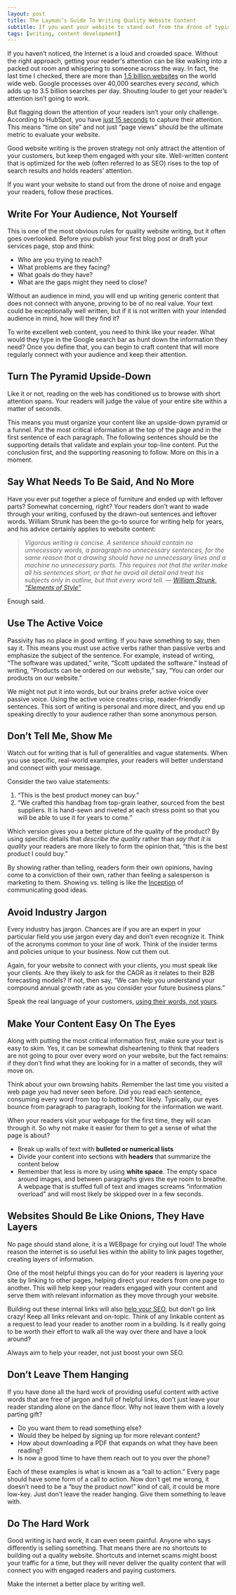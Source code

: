 ```yaml
---
layout: post
title: The Layman’s Guide To Writing Quality Website Content
subtitle: If you want your website to stand out from the drone of typical web traffic and engage your readers, follow these 10 practices.
tags: [writing, content development]
---
```




If you haven’t noticed, the Internet is a loud and crowded space. Without the right approach, getting your reader's attention can be like walking into a packed out room and whispering to someone across the way. In fact, the last time I checked, there are more than [1.5 billion websites](https://www.internetlivestats.com/total-number-of-websites/) on the world wide web. Google processes over 40,000 searches every _second_, which adds up to 3.5 billion searches per day. Shouting louder to get your reader’s attention isn’t going to work.

But flagging down the attention of your readers isn’t your only challenge. According to HubSpot, you have [just 15 seconds](https://blog.hubspot.com/marketing/chartbeat-website-engagement-data-nj) to capture their attention. This means “time on site” and not just “page views” should be the ultimate metric to evaluate your website.

Good website writing is the proven strategy not only attract the attention of your customers, but keep them engaged with your site. Well-written content that is optimized for the web (often referred to as SEO) rises to the top of search results and holds readers’ attention. 

If you want your website to stand out from the drone of noise and engage your readers, follow these practices.

## Write For Your Audience, Not Yourself
This is one of the most obvious rules for quality website writing, but it often goes overlooked. Before you publish your first blog post or draft your services page, stop and think:

- Who are you trying to reach?
- What problems are they facing?
- What goals do they have?
- What are the gaps might they need to close?

Without an audience in mind, you will end up writing generic content that does not connect with anyone, proving to be of no real value. Your text could be exceptionally well written, but if it is not written with your intended audience in mind, how will they find it?

To write excellent web content, you need to think like your reader. What would they type in the Google search bar as hunt down the information they need? Once you define that, you can begin to craft content that will more regularly connect with your audience and keep their attention.

## Turn The Pyramid Upside-Down
Like it or not, reading on the web has conditioned us to browse with short attention spans. Your readers will judge the value of your entire site within a matter of seconds.

This means you must organize your content like an upside-down pyramid or a funnel. Put the most critical information at the top of the page and in the first sentence of each paragraph. The following sentences should be the supporting details that validate and explain your top-line content. Put the conclusion first, and the supporting reasoning to follow. More on this in a moment.

## Say What Needs To Be Said, And No More
Have you ever put together a piece of furniture and ended up with leftover parts? Somewhat concerning, right? Your readers don’t want to wade through your writing, confused by the drawn-out sentences and leftover words. William Strunk has been the go-to source for writing help for years, and his advice certainly applies to website content:

> _Vigorous writing is concise. A sentence should contain no unnecessary words, a paragraph no unnecessary sentences, for the same reason that a drawing should have no unnecessary lines and a machine no unnecessary parts. This requires not that the writer make all his sentences short, or that he avoid all detail and treat his subjects only in outline, but that every word tell. —_ [_William Strunk, “Elements of Style”_](https://amzn.to/2Ku5piG)

Enough said.

## Use The Active Voice
Passivity has no place in good writing. If you have something to say, then say it. This means you must use active verbs rather than passive verbs and emphasize the subject of the sentence. For example, instead of writing, “The software was updated,” write, “Scott updated the software.” Instead of writing, “Products can be ordered on our website,” say, “You can order our products on our website.”

We might not put it into words, but our brains prefer active voice over passive voice. Using the active voice creates crisp, reader-friendly sentences. This sort of writing is personal and more direct, and you end up speaking directly to your audience rather than some anonymous person.

## Don’t Tell Me, Show Me
Watch out for writing that is full of generalities and vague statements. When you use specific, real-world examples, your readers will better understand and connect with your message.

Consider the two value statements:

1. “This is the best product money can buy.”
2. “We crafted this handbag from top-grain leather, sourced from the best suppliers. It is hand-sewn and riveted at each stress point so that you will be able to use it for years to come.”

Which version gives you a better picture of the quality of the product? By using specific details that _describe the quality_ rather than _say that it is quality_ your readers are more likely to form the opinion that, “this is the best product I could buy.”

By showing rather than telling, readers form their own opinions, having come to a conviction of their own, rather than feeling a salesperson is marketing to them. Showing vs. telling is like the [Inception](https://en.wikipedia.org/wiki/Inception) of communicating good ideas.

## Avoid Industry Jargon
Every industry has jargon. Chances are if you are an expert in your particular field you use jargon every day and don’t even recognize it. Think of the acronyms common to your line of work. Think of the insider terms and policies unique to your business. Now cut them out.

Again, for your website to connect with your clients, you must speak like your clients. Are they likely to ask for the CAGR as it relates to their B2B forecasting models? If not, then say, “We can help you understand your compound annual growth rate as you consider your future business plans.”

Speak the real language of your customers, [using their words, not yours](https://annhandley.com/what-does-jargon-say-about-your-business/).

## Make Your Content Easy On The Eyes
Along with putting the most critical information first, make sure your text is easy to skim. Yes, it can be somewhat disheartening to think that readers are not going to pour over every word on your website, but the fact remains: if they don’t find what they are looking for in a matter of seconds, they will move on.

Think about your own browsing habits. Remember the last time you visited a web page you had never seen before. Did you read each sentence, consuming every word from top to bottom? Not likely. Typically, our eyes bounce from paragraph to paragraph, looking for the information we want.

When your readers visit your webpage for the first time, they will scan through it. So why not make it easier for them to get a sense of what the page is about?

- Break up walls of text with **bulleted or numerical lists**
- Divide your content into sections with **headers** that summarize the content below
- Remember that less is more by using **white space**. The empty space around images, and between paragraphs gives the eye room to breathe. A webpage that is stuffed full of text and images screams “information overload” and will most likely be skipped over in a few seconds.

## Websites Should Be Like Onions, They Have Layers
No page should stand alone, it is a WEBpage for crying out loud! The whole reason the internet is so useful lies within the ability to link pages together, creating layers of information.

One of the most helpful things you can do for your readers is layering your site by linking to other pages, helping direct your readers from one page to another. This will help keep your readers engaged with your content and serve them with relevant information as they move through your website.

Building out these internal links will also [help your SEO](https://moz.com/learn/seo/internal-link), but don’t go link crazy! Keep all links relevant and on-topic. Think of any linkable content as a request to lead your reader to another room in a building. Is it really going to be worth their effort to walk all the way over there and have a look around?

Always aim to help your reader, not just boost your own SEO.

## Don’t Leave Them Hanging
If you have done all the hard work of providing useful content with active words that are free of jargon and full of helpful links, don’t just leave your reader standing alone on the dance floor. Why not leave them with a lovely parting gift?

- Do you want them to read something else?
- Would they be helped by signing up for more relevant content?
- How about downloading a PDF that expands on what they have been reading?
- Is now a good time to have them reach out to you over the phone?

Each of these examples is what is known as a “call to action.” Every page should have some form of a call to action. Now don’t get me wrong, it doesn’t need to be a “buy the product now!” kind of call, it could be more low-key. Just don’t leave the reader hanging. Give them something to leave with.

## Do The Hard Work
Good writing is hard work, it can even seem painful. Anyone who says differently is selling something. That means there are no shortcuts to building out a quality website. Shortcuts and internet scams might boost your traffic for a time, but they will never deliver the quality content that will connect you with engaged readers and paying customers.

Make the internet a better place by writing well. 
